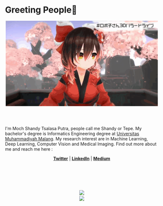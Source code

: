 # Greeting People👋

<div align="center">
<img height="281" width="500" alt="GIF" align="center" src="https://github.com/shandytp/shandytp/blob/main/assets/roboco1.gif">
</div>

</br>
</br>
</br>

I'm Moch Shandy Tsalasa Putra, people call me Shandy or Tepe. My bachelor's degree is Informatics Engineering degree at [Universitas Muhammadiyah Malang](http://www.umm.ac.id/). My research interest are in Machine Learning, Deep Learning, Computer Vision and Medical Imaging. Find out more about me and reach me here : 
<p align="center">
  <strong><a href="https://twitter.com/shandytepe">Twitter</a></strong> |
  <strong><a href="https://www.linkedin.com/in/shandytp/">LinkedIn</a></strong> |
  <strong><a href="https://medium.com/@shandytp">Medium</a></strong>
</p>

</br>
</br>
</br>
</br>

<p align="center" >  
  <a href="https://github.com/anuraghazra/github-readme-stats"> 
<img  src="https://github-readme-stats.vercel.app/api?username=shandytp&&show_icons=true&theme=tokyonight"/>
</a>
  </br>
  
  <a href="https://github.com/anuraghazra/github-readme-stats"> 
<img  src="https://github-readme-stats.vercel.app/api/top-langs/?username=shandytp&layout=compact&theme=tokyonight"/>
</a>
</p>

